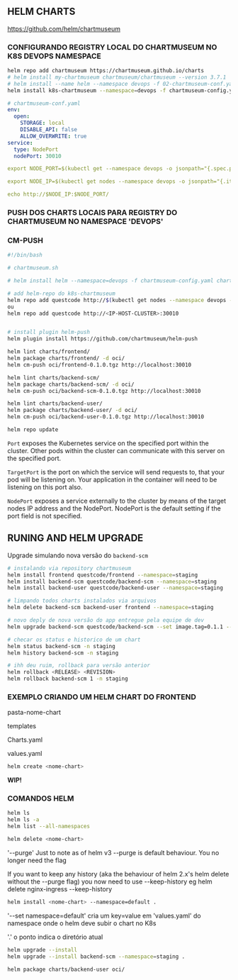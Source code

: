 ## HELM CHARTS

https://github.com/helm/chartmuseum


### CONFIGURANDO REGISTRY LOCAL DO CHARTMUSEUM NO K8S DEVOPS NAMESPACE

```bash
helm repo add chartmuseum https://chartmuseum.github.io/charts
# helm install my-chartmuseum chartmuseum/chartmuseum --version 3.7.1
# helm install --name helm --namespace devops -f 02-chartmuseum-conf.yaml stable/chartmuseum
helm install k8s-chartmuseum --namespace=devops -f chartmuseum-config.yaml chartmuseum/chartmuseum
```


```yaml
# chartmuseum-conf.yaml
env:
  open:
    STORAGE: local
    DISABLE_API: false
    ALLOW_OVERWRITE: true
service:
  type: NodePort
  nodePort: 30010
```


```yaml
export NODE_PORT=$(kubectl get --namespace devops -o jsonpath="{.spec.ports[0].nodePort}" services helm-chartmuseum)

export NODE_IP=$(kubectl get nodes --namespace devops -o jsonpath="{.items[0].status.addresses[0].address}")

echo http://$NODE_IP:$NODE_PORT/

```


### PUSH DOS CHARTS LOCAIS PARA REGISTRY DO CHARTMUSEUM NO NAMESPACE 'DEVOPS'

### CM-PUSH

```sh
#!/bin/bash

# chartmuseum.sh

# helm install helm --namespace=devops -f chartmuseum-config.yaml chartmuseum/chartmuseum

# add helm-repo do k8s-chartmuseum
helm repo add questcode http://$(kubectl get nodes --namespace devops -o jsonpath="{.items[0].status.addresses[0].address}"):30010
ou
helm repo add questcode http://<IP-HOST-CLUSTER>:30010


# install plugin helm-push
helm plugin install https://github.com/chartmuseum/helm-push

helm lint charts/frontend/
helm package charts/frontend/ -d oci/
helm cm-push oci/frontend-0.1.0.tgz http://localhost:30010

helm lint charts/backend-scm/
helm package charts/backend-scm/ -d oci/
helm cm-push oci/backend-scm-0.1.0.tgz http://localhost:30010

helm lint charts/backend-user/
helm package charts/backend-user/ -d oci/
helm cm-push oci/backend-user-0.1.0.tgz http://localhost:30010

helm repo update
```

`Port` exposes the Kubernetes service on the specified port within the cluster. Other pods within the cluster can communicate with this server on the specified port.

`TargetPort` is the port on which the service will send requests to, that your pod will be listening on. Your application in the container will need to be listening on this port also.

`NodePort` exposes a service externally to the cluster by means of the target nodes IP address and the NodePort. NodePort is the default setting if the port field is not specified.



## RUNING AND HELM UPGRADE

Upgrade simulando nova versão do ```backend-scm```

```sh
# instalando via repository chartmuseum
helm install frontend questcode/frontend --namespace=staging
helm install backend-scm questcode/backend-scm --namespace=staging
helm install backend-user questcode/backend-user --namespace=staging

# limpando todos charts instalados via arquivos
helm delete backend-scm backend-user frontend --namespace=staging

# novo deply de nova versão do app entregue pela equipe de dev
helm upgrade backend-scm questcode/backend-scm --set image.tag=0.1.1 --namespace=staging

# checar os status e historico de um chart
helm status backend-scm -n staging
helm history backend-scm -n staging

# ihh deu ruim, rollback para versão anterior
helm rollback <RELEASE> <REVISION>
helm rollback backend-scm 1 -n staging
```



### EXEMPLO CRIANDO UM HELM CHART DO FRONTEND

pasta-nome-chart

templates

Charts.yaml

values.yaml


```bash
helm create <nome-chart>
```

**WIP!**



### COMANDOS HELM

```bash
helm ls
helm ls -a
helm list --all-namespaces
```

```bash
helm delete <nome-chart>
```

'--purge' Just to note as of helm v3 --purge is default behaviour. You no longer need the flag

If you want to keep any history (aka the behaviour of helm 2.x's helm delete without the --purge flag) you now need to use --keep-history eg helm delete nginx-ingress --keep-history


```bash
helm install <nome-chart> --namespace=default .
```

'--set namespace=default' cria um key=value em 'values.yaml' do namespace onde o helm deve subir o chart no K8s

'.' o ponto indica o diretório atual

```bash
helm upgrade --install
helm upgrade --install backend-scm --namespace=staging .
```

```bash
helm package charts/backend-user oci/
```
